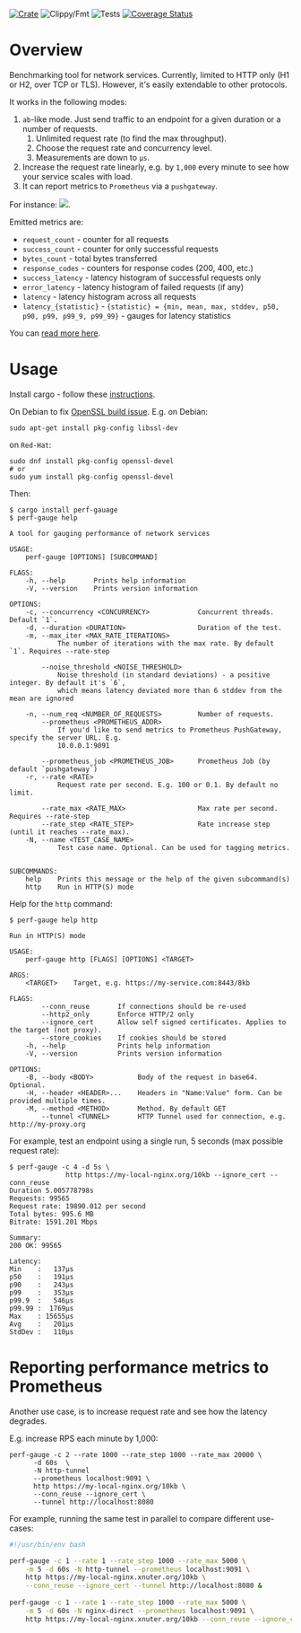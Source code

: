 [![Crate](https://img.shields.io/crates/v/perf-gauge.svg)](https://crates.io/crates/perf-gauge)
![Clippy/Fmt](https://github.com/xnuter/perf-gauge/workflows/Clippy/Fmt/badge.svg)
![Tests](https://github.com/xnuter/perf-gauge/workflows/Tests/badge.svg)
[![Coverage Status](https://coveralls.io/repos/github/xnuter/perf-gauge/badge.svg?branch=master)](https://coveralls.io/github/xnuter/perf-gauge?branch=master)

Overview
========

Benchmarking tool for network services. Currently, limited to HTTP only (H1 or H2, over TCP or TLS).
However, it's easily extendable to other protocols.

It works in the following modes:

1. `ab`-like mode. Just send traffic to an endpoint for a given duration or a number of requests. 
   1. Unlimited request rate (to find the max throughput).
   1. Choose the request rate and concurrency level.
   1. Measurements are down to `µs`.
1. Increase the request rate linearly, e.g. by `1,000` every minute to see how your service scales with load.
1. It can report metrics to `Prometheus` via a `pushgateway`.

For instance: ![](https://raw.githubusercontent.com/xnuter/http-tunnel/main/misc/benchmarks/http-tunnel-rust.png).

Emitted metrics are:
* `request_count` - counter for all requests
* `success_count` - counter for only successful requests
* `bytes_count` - total bytes transferred
* `response_codes` - counters for response codes (200, 400, etc.)
* `success_latency` - latency histogram of successful requests only
* `error_latency` - latency histogram of failed requests (if any)
* `latency` - latency histogram across all requests
* `latency_{statistic}` - `{statistic} = {min, mean, max, stddev, p50, p90, p99, p99_9, p99_99}` - gauges for latency statistics

You can [read more here](https://github.com/xnuter/http-tunnel/wiki/Benchmarking-the-HTTP-Tunnel-vs-Chisel-(Golang)).

Usage
======

Install cargo - follow these [instructions](https://doc.rust-lang.org/cargo/getting-started/installation.html).

On Debian to fix [OpenSSL build issue](https://docs.rs/openssl/0.10.30/openssl/). E.g. on Debian:

```
sudo apt-get install pkg-config libssl-dev
```

on `Red-Hat`:
```
sudo dnf install pkg-config openssl-devel
# or
sudo yum install pkg-config openssl-devel
```

Then:
```
$ cargo install perf-gauage
$ perf-gauge help 

A tool for gauging performance of network services

USAGE:
    perf-gauge [OPTIONS] [SUBCOMMAND]

FLAGS:
    -h, --help       Prints help information
    -V, --version    Prints version information

OPTIONS:
    -c, --concurrency <CONCURRENCY>            Concurrent threads. Default `1`.
    -d, --duration <DURATION>                  Duration of the test.
    -m, --max_iter <MAX_RATE_ITERATIONS>
            The number of iterations with the max rate. By default `1`. Requires --rate-step

        --noise_threshold <NOISE_THRESHOLD>
            Noise threshold (in standard deviations) - a positive integer. By default it's `6`,
            which means latency deviated more than 6 stddev from the mean are ignored

    -n, --num_req <NUMBER_OF_REQUESTS>         Number of requests.
        --prometheus <PROMETHEUS_ADDR>
            If you'd like to send metrics to Prometheus PushGateway, specify the server URL. E.g.
            10.0.0.1:9091

        --prometheus_job <PROMETHEUS_JOB>      Prometheus Job (by default `pushgateway`)
    -r, --rate <RATE>
            Request rate per second. E.g. 100 or 0.1. By default no limit.

        --rate_max <RATE_MAX>                  Max rate per second. Requires --rate-step
        --rate_step <RATE_STEP>                Rate increase step (until it reaches --rate_max).
    -N, --name <TEST_CASE_NAME>
            Test case name. Optional. Can be used for tagging metrics.


SUBCOMMANDS:
    help    Prints this message or the help of the given subcommand(s)
    http    Run in HTTP(S) mode
```

Help for the `http` command:

```
$ perf-gauge help http

Run in HTTP(S) mode

USAGE:
    perf-gauge http [FLAGS] [OPTIONS] <TARGET>

ARGS:
    <TARGET>    Target, e.g. https://my-service.com:8443/8kb

FLAGS:
        --conn_reuse       If connections should be re-used
        --http2_only       Enforce HTTP/2 only
        --ignore_cert      Allow self signed certificates. Applies to the target (not proxy).
        --store_cookies    If cookies should be stored
    -h, --help             Prints help information
    -V, --version          Prints version information

OPTIONS:
    -B, --body <BODY>           Body of the request in base64. Optional.
    -H, --header <HEADER>...    Headers in "Name:Value" form. Can be provided multiple times.
    -M, --method <METHOD>       Method. By default GET
        --tunnel <TUNNEL>       HTTP Tunnel used for connection, e.g. http://my-proxy.org
```

For example, test an endpoint using a single run, 5 seconds (max possible request rate):

```
$ perf-gauge -c 4 -d 5s \
              http https://my-local-nginx.org/10kb --ignore_cert --conn_reuse
Duration 5.005778798s 
Requests: 99565 
Request rate: 19890.012 per second
Total bytes: 995.6 MB 
Bitrate: 1591.201 Mbps

Summary:
200 OK: 99565

Latency:
Min    :   137µs
p50    :   191µs
p90    :   243µs
p99    :   353µs
p99.9  :   546µs
p99.99 :  1769µs
Max    : 15655µs
Avg    :   201µs
StdDev :   110µs
```

Reporting performance metrics to Prometheus
===========================================

Another use case, is to increase request rate and see how the latency degrades. 

E.g. increase RPS each minute by 1,000: 

```
perf-gauge -c 2 --rate 1000 --rate_step 1000 --rate_max 20000 \
      -d 60s  \
      -N http-tunnel
      --prometheus localhost:9091 \
      http https://my-local-nginx.org/10kb \
      --conn_reuse --ignore_cert \
      --tunnel http://localhost:8080

```

For example, running the same test in parallel to compare different use-cases:

```bash
#!/usr/bin/env bash

perf-gauge -c 1 --rate 1 --rate_step 1000 --rate_max 5000 \
    -m 5 -d 60s -N http-tunnel --prometheus localhost:9091 \
    http https://my-local-nginx.xnuter.org/10kb \
    --conn_reuse --ignore_cert --tunnel http://localhost:8080 &
    
perf-gauge -c 1 --rate 1 --rate_step 1000 --rate_max 5000 \
    -m 5 -d 60s -N nginx-direct --prometheus localhost:9091 \
    http https://my-local-nginx.xnuter.org/10kb --conn_reuse --ignore_cert &

```
